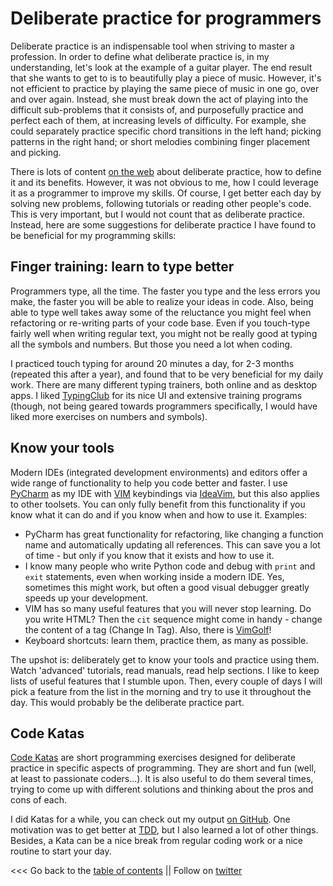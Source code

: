# Deliberate practice for programmers

Deliberate practice is an indispensable tool when striving to master a profession.
In order to define what deliberate practice is, in my understanding, let's look at the example of a guitar player.
The end result that she wants to get to is to beautifully play a piece of music.
However, it's not efficient to practice by playing the same piece of music in one go, over and over again.
Instead, she must break down the act of playing into the difficult sub-problems that it consists of, 
and purposefully practice and perfect each of them, at increasing levels of difficulty.
For example, she could separately practice specific chord transitions in the left hand;
picking patterns in the right hand; or short melodies combining finger placement and picking.

There is lots of content [on the web](https://duckduckgo.com/?t=ffab&q=deliberate+practice)
about deliberate practice, how to define it and its benefits.
However, it was not obvious to me, how I could leverage it as a programmer to improve my skills.
Of course, I get better each day by solving new problems, following tutorials or reading other people's code.
This is very important, but I would not count that as deliberate practice.
Instead, here are some suggestions for deliberate practice I have found to be beneficial for my programming skills:


## Finger training: learn to type better

Programmers type, all the time.
The faster you type and the less errors you make, the faster you will be able to realize your ideas in code.
Also, being able to type well takes away some of the reluctance you might feel when refactoring or re-writing
parts of your code base.
Even if you touch-type fairly well when writing regular text, you might not be really good at typing all the symbols
and numbers. But those you need a lot when coding. 

I practiced touch typing for around 20 minutes a day, for 2-3 months (repeated this after a year), and found
that to be very beneficial for my daily work.
There are many different typing trainers, both online and as desktop apps.
I liked [TypingClub](https://www.typingclub.com/) for its nice UI and extensive training programs
(though, not being geared towards programmers specifically, I would have liked more exercises on numbers and symbols).


## Know your tools

Modern IDEs (integrated development environments) and editors offer a wide range of functionality to help you code better and faster.
I use [PyCharm](https://www.jetbrains.com/pycharm/) as my IDE with [VIM](https://www.vim.org/) keybindings via [IdeaVim](https://plugins.jetbrains.com/plugin/164-ideavim),
but this also applies to other toolsets.
You can only fully benefit from this functionality if you know what it can do and if you know when and how to use it.
Examples:

* PyCharm has great functionality for refactoring, like changing a function name and automatically updating all references.
  This can save you a lot of time - but only if you know that it exists and how to use it.
* I know many people who write Python code and debug with ``print`` and ``exit`` statements, even when working inside a modern IDE.
  Yes, sometimes this might work, but often a good visual debugger greatly speeds up your development.
* VIM has so many useful features that you will never stop learning. Do you write HTML? Then the ``cit`` sequence might
  come in handy - change the content of a tag (Change In Tag). Also, there is [VimGolf](www.vimgolf.com)!
* Keyboard shortcuts: learn them, practice them, as many as possible.
  
The upshot is: deliberately get to know your tools and practice using them.
Watch 'advanced' tutorials, read manuals, read help sections.
I like to keep lists of useful features that I stumble upon.
Then, every couple of days I will pick a feature from the list in the morning and try to use it throughout the day.
This would probably be the deliberate practice part.


## Code Katas

[Code Katas](http://codekata.com/) are short programming exercises designed for deliberate practice in
specific aspects of programming.
They are short and fun (well, at least to passionate coders...).
It is also useful to do them several times, trying to come up with different solutions and thinking 
about the pros and cons of each.

I did Katas for a while, you can check out my output [on GitHub](https://github.com/ehansis/dojo).
One motivation was to get better at [TDD](https://en.wikipedia.org/wiki/Test-driven_development), 
but I also learned a lot of other things.
Besides, a Kata can be a nice break from regular coding work or a nice routine to start your day.

<<< Go back to the [table of contents](../README.md) || Follow on [twitter](https://twitter.com/EberhardHansis)